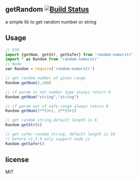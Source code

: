 ## getRandom [![Build Status](https://www.travis-ci.org/isLishude/get-random.svg?branch=master)](https://www.travis-ci.org/isLishude/get-random)
a simple lib to get random number or string 

## Usage

```js
// ES6
import {getNum, getStr, getSafer} from 'random-numorstr'
import * as Random from 'random-numorstr'
// Node
var Random = require('random-numorstr')

// get random number of given range
Random.getNum(2,100)

// if param is not number type always return 0
Random.getNum("string","string")

// if param out of safe range always return 0
Random.getNum(2**53+1, 2**53+2)

// get random string,default length is 6
Random.getStr(6)

// get safer random string, default length is 16
// before v1.3.0 only support node.js
Random.getSafer()
```

## license
MIT